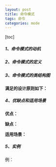 ```yaml
---
layout: post
title: 命令模式
tags: 命令
categories: mode
--- 
```

[toc]   
      
    
##### 1、命令模式的动机    

 
##### 2、命令模式的定义    
	   
  
##### 3、命令模式的类结构图     


**满足的设计原则如下：**  


##### 4、优缺点和适用场景   
**优点：**
   
**缺点：**

**适用场景：**

##### 5、实例
例：